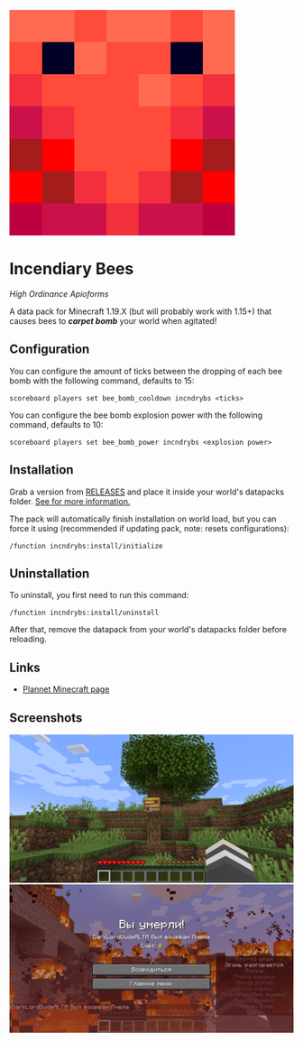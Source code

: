 ![logo](logo.png)

# Incendiary Bees

*High Ordinance Apioforms*

A data pack for Minecraft 1.19.X (but will probably work with 1.15+) that causes bees to ***carpet bomb*** your world when agitated!

## Configuration

You can configure the amount of ticks between the dropping of each bee bomb with the following command, defaults to 15:

```text
scoreboard players set bee_bomb_cooldown incndrybs <ticks>
```

You can configure the bee bomb explosion power with the following command, defaults to 10:

```text
scoreboard players set bee_bomb_power incndrybs <explosion power>
```

## Installation

Grab a version from [RELEASES](https://github.com/ona-li-toki-e-jan-Epiphany-tawa-mi/Incendiary-Bees/releases "Incendiary Bees Releases Page") and place it inside your world's datapacks folder. [See for more information.](https://minecraft.fandom.com/wiki/Tutorials/Installing_a_data_pack "A Minecraft Wiki tutorial on installing data packs")

The pack will automatically finish installation on world load, but you can force it using (recommended if updating pack, note: resets configurations):

```text
/function incndrybs:install/initialize
```

## Uninstallation

To uninstall, you first need to run this command:

```text
/function incndrybs:install/uninstall
```

After that, remove the datapack from your world's datapacks folder before reloading.

## Links

- [Plannet Minecraft page](https://www.planetminecraft.com/data-pack/incendiary-bees "Incendiary Bees' page on Planet Minecraft")

## Screenshots

![screenshot](screenshots/curiosity.png)
![screenshot](screenshots/understanding.png)